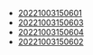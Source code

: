 - [20221003150601](/zet/20221003150601/README.md)
- [20221003150603](/zet/20221003150603/README.md)
- [20221003150604](/zet/20221003150604/README.md)
- [20221003150602](/zet/20221003150602/README.md)
